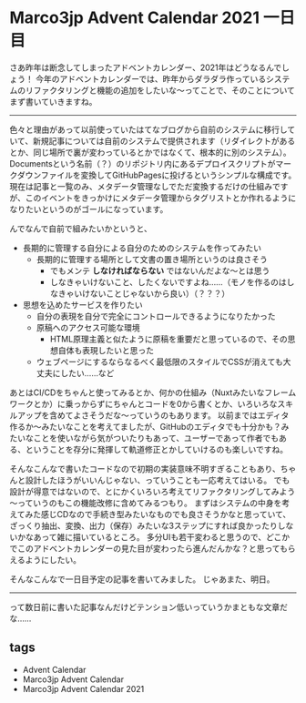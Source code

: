 # Marco3jp Advent Calendar 2021 一日目

さあ昨年は断念してしまったアドベントカレンダー、2021年はどうなるんでしょう！
今年のアドベントカレンダーでは、昨年からダラダラ作っているシステムのリファクタリングと機能の追加をしたいな～ってことで、そのことについてまず書いていきますね。

---

色々と理由があって以前使っていたはてなブログから自前のシステムに移行していて、新規記事については自前のシステムで提供されます（リダイレクトがあるとか、同じ場所で裏が変わっているとかではなくて、根本的に別のシステム）。
Documentsという名前（？）のリポジトリ内にあるデプロイスクリプトがマークダウンファイルを変換してGitHubPagesに投げるというシンプルな構成です。
現在は記事と一覧のみ、メタデータ管理なしでただ変換するだけの仕組みですが、このイベントをきっかけにメタデータ管理からタグリストとか作れるようになりたいというのがゴールになっています。

んでなんで自前で組みたいかというと、
- 長期的に管理する自分による自分のためのシステムを作ってみたい
  - 長期的に管理する場所として文書の置き場所というのは良さそう
    - でもメンテ **しなければならない** ではないんだよな〜とは思う
    - しなきゃいけないこと、したくないですよね……（モノを作るのはしなきゃいけないことじゃないから良い）（？？？）
- 思想を込めたサービスを作りたい
  - 自分の表現を自分で完全にコントロールできるようになりたかった
  - 原稿へのアクセス可能な環境
    - HTML原理主義と似たように原稿を重要だと思っているので、その思想自体も表現したいと思った
  - ウェブページにするならなるべく最低限のスタイルでCSSが消えても大丈夫にしたい……など

あとはCI/CDをちゃんと使ってみるとか、何かの仕組み（Nuxtみたいなフレームワークとか）に乗っからずにちゃんとコードを0から書くとか、いろいろなスキルアップを含めてよさそうだな～っていうのもあります。
以前まではエディタ作るか～みたいなことを考えてましたが、GitHubのエディタでも十分かも？みたいなことを使いながら気がついたりもあって、ユーザーであって作者でもある、ということを存分に発揮して軌道修正とかしていけるのも楽しいですね。

そんなこんなで書いたコードなので初期の実装意味不明すぎることもあり、ちゃんと設計したほうがいいんじゃない、っていうことも一応考えてはいる。
でも設計が得意ではないので、とにかくいろいろ考えてリファクタリングしてみよう～っていうのもこの機能改修に含めてみるつもり。
まずはシステムの中身を考えてみた感じCDなので手続き型みたいなものでも良さそうかなと思っていて、ざっくり抽出、変換、出力（保存）みたいな3ステップにすれば良かったりしないかなあって雑に描いているところ。
多分UIも若干変わると思うので、どこかでこのアドベントカレンダーの見た目が変わったら進んだんかな？と思ってもらえるようにしたい。

そんなこんなで一日目予定の記事を書いてみました。
じゃあまた、明日。

---

って数日前に書いた記事なんだけどテンション低いっていうかまともな文章だな……

## tags
- Advent Calendar
- Marco3jp Advent Calendar
- Marco3jp Advent Calendar 2021
